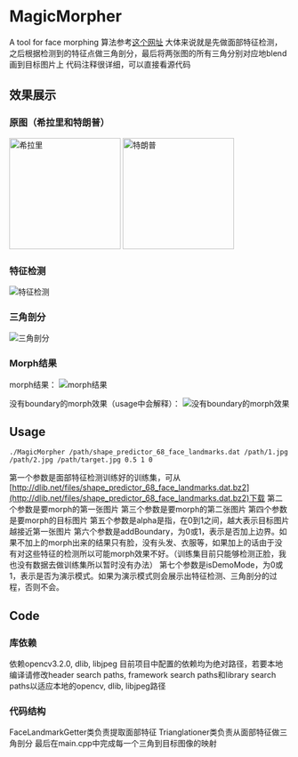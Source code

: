 # MagicMorpher
A tool for face morphing
算法参考[这个网址](http://www.learnopencv.com/face-morph-using-opencv-cpp-python/#download)
大体来说就是先做面部特征检测，之后根据检测到的特征点做三角剖分，最后将两张图的所有三角分别对应地blend画到目标图片上
代码注释很详细，可以直接看源代码

## 效果展示
### 原图（希拉里和特朗普）
<img src="./pic/clinton.jpg" alt="希拉里" width=200px/>
<img src="./pic/trump.jpg" alt="特朗普" width=200px/>

### 特征检测
![特征检测](./pic/特征检测.png)

### 三角剖分
![三角剖分](./pic/三角剖分.png)

### Morph结果
morph结果：
![morph结果](./pic/morphed_face.png)

没有boundary的morph效果（usage中会解释）：
![没有boundary的morph效果](./pic/no_boundary_morphed_face.png)

## Usage
`./MagicMorpher /path/shape_predictor_68_face_landmarks.dat /path/1.jpg /path/2.jpg /path/target.jpg 0.5 1 0`

第一个参数是面部特征检测训练好的训练集，可从[http://dlib.net/files/shape_predictor_68_face_landmarks.dat.bz2](http://dlib.net/files/shape_predictor_68_face_landmarks.dat.bz2)下载
第二个参数是要morph的第一张图片
第三个参数是要morph的第二张图片
第四个参数是要morph的目标图片
第五个参数是alpha是指，在0到1之间，越大表示目标图片越接近第一张图片
第六个参数是addBoundary，为0或1，表示是否加上边界。如果不加上的morph出来的结果只有脸，没有头发、衣服等，如果加上的话由于没有对这些特征的检测所以可能morph效果不好。（训练集目前只能够检测正脸，我也没有数据去做训练集所以暂时没有办法）
第七个参数是isDemoMode，为0或1，表示是否为演示模式。如果为演示模式则会展示出特征检测、三角剖分的过程，否则不会。

## Code
### 库依赖
依赖opencv3.2.0, dlib, libjpeg
目前项目中配置的依赖均为绝对路径，若要本地编译请修改header search paths, framework search paths和library search paths以适应本地的opencv, dlib, libjpeg路径

### 代码结构
FaceLandmarkGetter类负责提取面部特征
Trianglationer类负责从面部特征做三角剖分
最后在main.cpp中完成每一个三角到目标图像的映射


